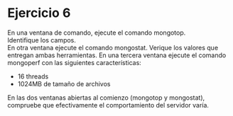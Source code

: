 # Ejercicio 6

En una ventana de comando, ejecute el comando mongotop.   
Identifique los campos.  
En otra ventana ejecute el comando mongostat.
Verique los valores que entregan ambas herramientas.
En una tercera ventana ejecute el comando mongoperf con las siguientes características:

 * 16 threads
 * 1024MB de tamaño de archivos
 
 
En las dos ventanas abiertas al comienzo (mongotop y mongostat), compruebe que efectivamente el comportamiento del servidor varía.

 